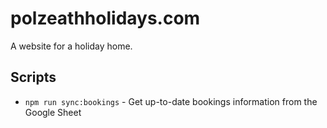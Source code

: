 # polzeathholidays.com

A website for a holiday home.

## Scripts

- `npm run sync:bookings` - Get up-to-date bookings information from the Google Sheet
